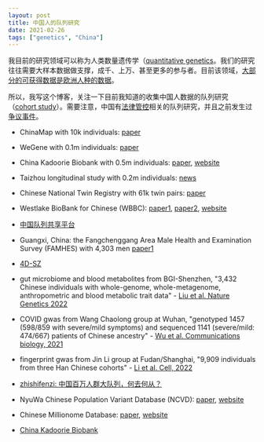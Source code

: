 ```yaml
---
layout: post
title: 中国人的队列研究
date: 2021-02-26
tags: ["genetics", "China"]
---
```


我目前的研究领域可以称为人类数量遗传学（[quantitative genetics](https://en.wikipedia.org/wiki/Quantitative_genetics)。我们的研究往往需要大样本数据做支撑，成千、上万、甚至更多的参与者。目前该领域，[大部分的可获得数据是欧洲人种的数据](https://www.nature.com/articles/s41588-020-0580-y)。

所以，我写这个博客，关注一下目前我知道的收集中国人数据的队列研究（[cohort study](https://en.wikipedia.org/wiki/Cohort_study)）。需要注意，中国有[法律管控](http://www.gov.cn/zhengce/content/2019-06/10/content_5398829.htm)相关的队列研究，并且之前发生过[争议事件](http://zhishifenzi.blog.caixin.com/archives/166138)。


- ChinaMap with 10k individuals: [paper](https://www.nature.com/articles/s41422-020-0322-9)
- WeGene with 0.1m individuals: [paper](https://www.biorxiv.org/content/10.1101/2020.07.03.166413v1)
- China Kadoorie Biobank with 0.5m individuals: [paper](https://academic.oup.com/ije/article/40/6/1652/799869), [website](https://www.ckbiobank.org/)
- Taizhou longitudinal study with 0.2m individuals: [news](https://hupi.fudan.edu.cn/content.jsp?urltype=news.NewsContentUrl&wbtreeid=1041&wbnewsid=1577)
- Chinese National Twin Registry with 61k twin pairs: [paper](https://onlinelibrary.wiley.com/doi/full/10.1111/joim.12926)
- Westlake BioBank for Chinese (WBBC): [paper1](https://www.biorxiv.org/content/10.1101/2021.02.06.430086v1), [paper2](https://www.medrxiv.org/content/10.1101/2020.12.16.20248291v1), [website](https://wbbc.westlake.edu.cn/index.html)
- [中国队列共享平台](http://chinacohort.bjmu.edu.cn/)
- Guangxi, China: the Fangchenggang Area Male Health and Examination Survey (FAMHES) with 4,303 men [paper1](https://link.springer.com/article/10.1007/s43657-021-00023-0)
- [4D-SZ](https://www.sciencedirect.com/science/article/pii/S2590097821000070)
- gut microbiome and blood metabolites from BGI-Shenzhen, "3,432 Chinese individuals with whole-genome, whole-metagenome, anthropometric and blood metabolic trait data" - [Liu et al. Nature Genetics 2022](https://www.nature.com/articles/s41588-021-00968-y)
- COVID gwas from Wang Chaolong group at Wuhan, "genotyped 1457 (598/859 with severe/mild symptoms) and sequenced 1141 (severe/mild: 474/667) patients of Chinese ancestry" - [Wu et al. Communications biology, 2021](https://www.nature.com/articles/s42003-021-02549-5)
- fingerprint gwas from Jin Li group at Fudan/Shanghai, "9,909 individuals from three Han Chinese cohorts" - [Li et al. Cell, 2022](https://doi.org/10.1016/j.cell.2021.12.008)

- [zhishifenzi: 中国百万人群大队列，何去何从？](http://zhishifenzi.com/news/multiple/12221.html)

- NyuWa Chinese Population Variant Database (NCVD): [paper](https://www.sciencedirect.com/science/article/pii/S2211124721014996?via%3Dihub), [website](http://bigdata.ibp.ac.cn/NyuWa_variants/index.phps)
- Chinese Millionome Database: [paper](https://academic.oup.com/nar/advance-article/doi/10.1093/nar/gkac638/6649379), [website](http://cmdb.bgi.com/cmdb/about)

- [China Kadoorie Biobank](https://www.medrxiv.org/content/10.1101/2022.05.02.22274487v1)